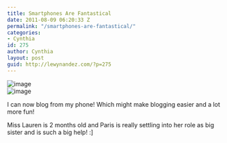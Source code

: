 ```yaml
---
title: Smartphones Are Fantastical
date: 2011-08-09 06:20:33 Z
permalink: "/smartphones-are-fantastical/"
categories:
- Cynthia
id: 275
author: Cynthia
layout: post
guid: http://lewynandez.com/?p=275
---
```


<img style="display:block;margin-right:auto;margin-left:auto;" alt="image" src="http://i0.wp.com/lewynandez.com/wp-content/uploads/2011/08/wpid-IMG_4689.jpg?w=793" data-recalc-dims="1" />

<img style="display:block;margin-right:auto;margin-left:auto;" alt="image" src="http://i2.wp.com/lewynandez.com/wp-content/uploads/2011/08/wpid-IMG_4952.jpg?w=793" data-recalc-dims="1" />

I can now blog from my phone! Which might make blogging easier and a lot more fun! 

Miss Lauren is 2 months old and Paris is really settling into her role as big  sister and is such a big help! :]